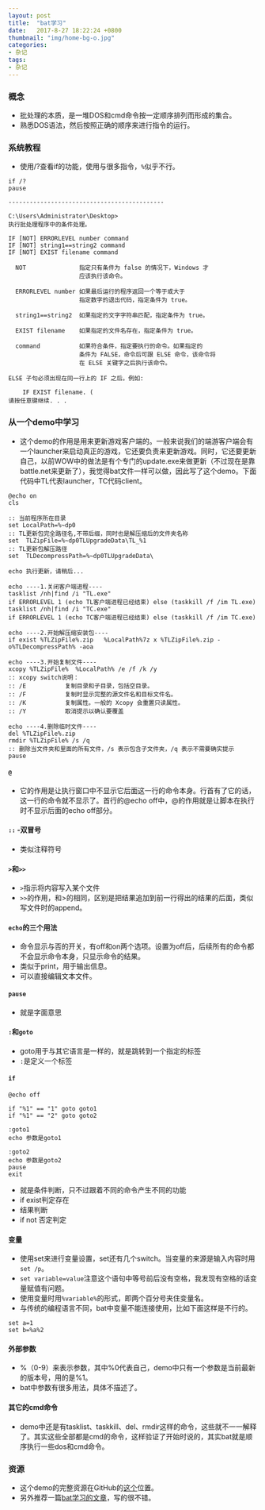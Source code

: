 ```yaml
---
layout: post
title:  "bat学习"
date:   2017-8-27 18:22:24 +0800
thumbnail: "img/home-bg-o.jpg"
categories: 
- 杂记
tags:
- 杂记
---
```


### 概念
- 批处理的本质，是一堆DOS和cmd命令按一定顺序排列而形成的集合。 
- 熟悉DOS语法，然后按照正确的顺序来进行指令的运行。

### 系统教程
- 使用/?查看if的功能，使用与很多指令，`%`似乎不行。

<!--more-->

```
if /?
pause

--------------------------------------------

C:\Users\Administrator\Desktop>
执行批处理程序中的条件处理。

IF [NOT] ERRORLEVEL number command
IF [NOT] string1==string2 command
IF [NOT] EXIST filename command

  NOT               指定只有条件为 false 的情况下，Windows 才
                    应该执行该命令。

  ERRORLEVEL number 如果最后运行的程序返回一个等于或大于
                    指定数字的退出代码，指定条件为 true。

  string1==string2  如果指定的文字字符串匹配，指定条件为 true。

  EXIST filename    如果指定的文件名存在，指定条件为 true。

  command           如果符合条件，指定要执行的命令。如果指定的
                    条件为 FALSE，命令后可跟 ELSE 命令，该命令将
                    在 ELSE 关键字之后执行该命令。

ELSE 子句必须出现在同一行上的 IF 之后。例如:

    IF EXIST filename. (
请按任意键继续. . .
```

### 从一个demo中学习

- 这个demo的作用是用来更新游戏客户端的。一般来说我们的端游客户端会有一个launcher来启动真正的游戏，它还要负责来更新游戏。同时，它还要更新自己，以前WOW中的做法是有个专门的update.exe来做更新（不过现在是靠battle.net来更新了），我觉得bat文件一样可以做，因此写了这个demo。下面代码中TL代表launcher，TC代码client。

```
@echo on
cls

:: 当前程序所在目录
set LocalPath=%~dp0
:: TL更新包完全路径名,不带后缀，同时也是解压缩后的文件夹名称
set  TLZipFile=%~dp0TLUpgradeData\TL_%1
:: TL更新包解压路径
set  TLDecompressPath=%~dp0TLUpgradeData\

echo 执行更新，请稍后...

echo ----1.关闭客户端进程----
tasklist /nh|find /i "TL.exe"
if ERRORLEVEL 1 (echo TL客户端进程已经结束) else (taskkill /f /im TL.exe)
tasklist /nh|find /i "TC.exe"
if ERRORLEVEL 1 (echo TC客户端进程已经结束) else (taskkill /f /im TC.exe)

echo ----2.开始解压缩安装包----
if exist %TLZipFile%.zip   %LocalPath%7z x %TLZipFile%.zip -o%TLDecompressPath% -aoa

echo ----3.开始复制文件----
xcopy %TLZipFile%  %LocalPath% /e /f /k /y
:: xcopy switch说明：
:: /E           复制目录和子目录，包括空目录。
:: /F           复制时显示完整的源文件名和目标文件名。
:: /K           复制属性。一般的 Xcopy 会重置只读属性。
:: /Y           取消提示以确认要覆盖

echo ----4.删除临时文件----
del %TLZipFile%.zip
rmdir %TLZipFile% /s /q
:: 删除当文件夹和里面的所有文件，/s 表示包含子文件夹，/q 表示不需要确实提示 
pause

```

#### `@`
- 它的作用是让执行窗口中不显示它后面这一行的命令本身。行首有了它的话，这一行的命令就不显示了。首行的@echo off中，@的作用就是让脚本在执行时不显示后面的echo off部分。 

#### `::` -双冒号
- 类似注释符号

#### `>`和`>>`

- `>`指示将内容写入某个文件
- `>>`的作用，和>的相同，区别是把结果追加到前一行得出的结果的后面，类似写文件时的append。

#### `echo`的三个用法
- 命令显示与否的开关，有off和on两个选项。设置为off后，后续所有的命令都不会显示命令本身，只显示命令的结果。
- 类似于print，用于输出信息。
- 可以直接编辑文本文件。

#### `pause `
- 就是字面意思

#### `:`和`goto`
- goto用于与其它语言是一样的，就是跳转到一个指定的标签
- `:`是定义一个标签

#### `if`

```
@echo off

if "%1" == "1" goto goto1
if "%1" == "2" goto goto2

:goto1
echo 参数是goto1

:goto2
echo 参数是goto2
pause
exit
```

- 就是条件判断，只不过跟着不同的命令产生不同的功能
- if exist判定存在
- 结果判断
- if not 否定判定

#### 变量
- 使用set来进行变量设置，set还有几个switch。当变量的来源是输入内容时用`set /p`。
- `set variable=value`注意这个语句中等号前后没有空格，我发现有空格的话变量赋值有问题。
- 使用变量时用`%variable%`的形式，即两个百分号夹住变量名。
- 与传统的编程语言不同，bat中变量不能连接使用，比如下面这样是不行的。

```
set a=1
set b=%a%2
```

#### 外部参数
- %（0-9）来表示参数，其中%0代表自己，demo中只有一个参数是当前最新的版本号，用的是%1。
- bat中参数有很多用法，具体不描述了。

#### 其它的cmd命令
- demo中还是有tasklist、taskkill、del、rmdir这样的命令，这些就不一一解释了。其实这些全部都是cmd的命令，这样验证了开始时说的，其实bat就是顺序执行一些dos和cmd命令。

### 资源
- 这个demo的完整资源在GitHub的[这个](https://github.com/klkucan/UpgradeByBat)位置。
- 另外推荐一篇[bat学习的文章](http://www.cnblogs.com/s1ihome/archive/2009/01/15/batTutorial.html)，写的很不错。


